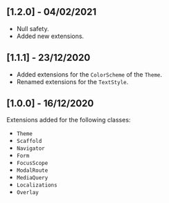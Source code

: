 ## [1.2.0] - 04/02/2021

- Null safety.
- Added new extensions.
## [1.1.1] - 23/12/2020

- Added extensions for the `ColorScheme` of the `Theme`.
- Renamed extensions for the `TextStyle`.
## [1.0.0] - 16/12/2020

Extensions added for the following classes:

- `Theme`
- `Scaffold`
- `Navigator`
- `Form`
- `FocusScope`
- `ModalRoute`
- `MediaQuery`
- `Localizations`
- `Overlay`
